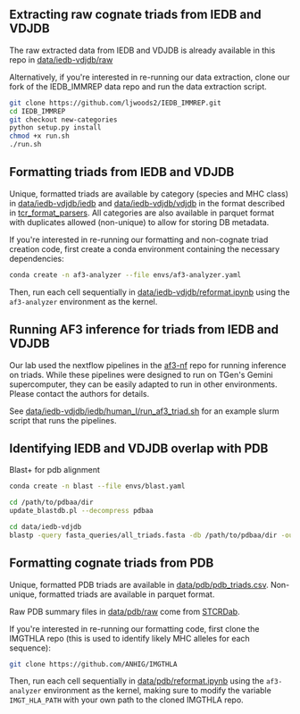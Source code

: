 
## Extracting raw cognate triads from IEDB and VDJDB

The raw extracted data from IEDB and VDJDB is already available in this repo in [data/iedb-vdjdb/raw](data/iedb-vdjdb/raw/)

Alternatively, if you're interested in re-running our data extraction, clone our fork of the IEDB_IMMREP data repo and run the data extraction script.
```bash
git clone https://github.com/ljwoods2/IEDB_IMMREP.git
cd IEDB_IMMREP
git checkout new-categories
python setup.py install
chmod +x run.sh
./run.sh
```

## Formatting triads from IEDB and VDJDB

Unique, formatted triads are available by category (species and MHC class) in [data/iedb-vdjdb/iedb](data/iedb-vdjdb/iedb) and [data/iedb-vdjdb/vdjdb](data/iedb-vdjdb/vdjdb/) in the format described in [tcr_format_parsers](https://github.com/ljwoods2/tcr_format_parsers). All categories are also available in parquet format with duplicates allowed (non-unique) to allow for storing DB metadata.

If you're interested in re-running our formatting and non-cognate triad creation code, first create a conda environment containing the necessary dependencies:

```bash
conda create -n af3-analyzer --file envs/af3-analyzer.yaml
```

Then, run each cell sequentially in [data/iedb-vdjdb/reformat.ipynb](data/iedb-vdjdb/reformat.ipynb) using the `af3-analyzer` environment as the kernel.


## Running AF3 inference for triads from IEDB and VDJDB

Our lab used the nextflow pipelines in the [af3-nf](https://github.com/ljwoods2/af3-nf) repo for running inference on triads. While these pipelines were designed to run on TGen's Gemini supercomputer, they can be easily adapted to run in other environments. Please contact the authors for details.

See [data/iedb-vdjdb/iedb/human_I/run_af3_triad.sh](data/iedb-vdjdb/iedb/human_I/run_af3_triad.sh) for an example slurm script that runs the pipelines.

## Identifying IEDB and VDJDB overlap with PDB

Blast+ for pdb alignment

```bash
conda create -n blast --file envs/blast.yaml
```

```bash
cd /path/to/pdbaa/dir
update_blastdb.pl --decompress pdbaa
```

```bash
cd data/iedb-vdjdb
blastp -query fasta_queries/all_triads.fasta -db /path/to/pdbaa/dir -out pdb_blast_results/blast_result.csv -outfmt 10
```

## Formatting cognate triads from PDB

Unique, formatted PDB triads are available in [data/pdb/pdb_triads.csv](data/pdb/pdb_triads.csv). Non-unique, formatted triads are available in parquet format.

Raw PDB summary files in [data/pdb/raw](data/pdb/raw) come from [STCRDab](https://opig.stats.ox.ac.uk/webapps/stcrdab-stcrpred).

If you're interested in re-running our formatting code, first clone the IMGTHLA repo (this is used to identify likely MHC alleles for each sequence):
```bash
git clone https://github.com/ANHIG/IMGTHLA
```

Then, run each cell sequentially in [data/pdb/reformat.ipynb](data/pdb/reformat.ipynb) using the `af3-analyzer` environment as the kernel, making sure to modify the variable `IMGT_HLA_PATH` with your own path to the cloned IMGTHLA repo.


